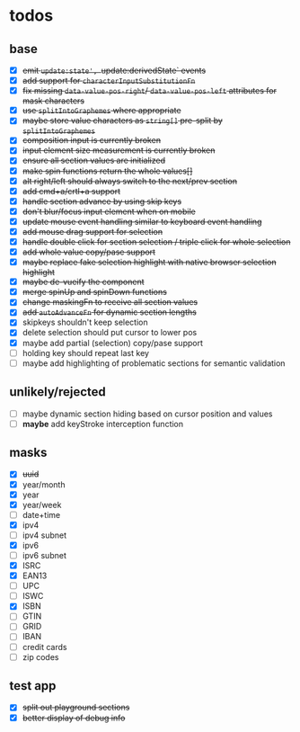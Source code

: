 # todos

## base

- [x] ~~emit `update:state', `update:derivedState` events~~
- [x] ~~add support for `characterInputSubstitutionFn`~~
- [x] ~~fix missing `data-value-pos-right`/ `data-value-pos-left` attributes for mask characters~~
- [x] ~~use `splitIntoGraphemes` where appropriate~~
- [x] ~~maybe store value characters as `string[]` pre-split by `splitIntoGraphemes`~~
- [x] ~~composition input is currently broken~~
- [x] ~~input element size measurement is currently broken~~ 
- [x] ~~ensure all section values are initialized~~
- [x] ~~make spin functions return the whole values[]~~
- [x] ~~alt right/left should always switch to the next/prev section~~
- [x] ~~add cmd+a/crtl+a support~~
- [x] ~~handle section advance by using skip keys~~
- [x] ~~don't blur/focus input element when on mobile~~
- [x] ~~update mouse event handling similar to keyboard event handling~~
- [x] ~~add mouse drag support for selection~~
- [x] ~~handle double click for section selection / triple click for whole selection~~
- [x] ~~add whole value copy/pase support~~
- [x] ~~maybe replace fake selection highlight with native browser selection highlight~~
- [x] ~~maybe de-vueify the component~~
- [x] ~~merge spinUp and spinDown functions~~
- [x] ~~change maskingFn to receive all section values~~
- [x] ~~add `autoAdvanceFn` for dynamic section lengths~~
- [x] skipkeys shouldn't keep selection
- [x] delete selection should put cursor to lower pos
- [x] maybe add partial (selection) copy/pase support
- [ ] holding key should repeat last key
- [ ] maybe add highlighting of problematic sections for semantic validation

## unlikely/rejected

- [ ] maybe dynamic section hiding based on cursor position and values
- [ ] __maybe__ add keyStroke interception function

## masks 

- [x] ~~uuid~~
- [x] year/month
- [x] year
- [x] year/week
- [ ] date+time
- [x] ipv4
- [ ] ipv4 subnet
- [x] ipv6
- [ ] ipv6 subnet
- [x] ISRC
- [x] EAN13
- [ ] UPC
- [ ] ISWC
- [x] ISBN
- [ ] GTIN
- [ ] GRID
- [ ] IBAN
- [ ] credit cards
- [ ] zip codes

## test app

- [x] ~~split out playground sections~~
- [x] ~~better display of debug info~~
